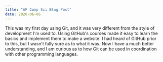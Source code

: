 ```yaml
---
title: "AP Comp Sci Blog Post"
date: 2020-06-06
---
```


This was my first day using Git, and it was very different from the style of development I'm used to.
Using GitHub's courses made it easy to learn the basics and implement them to make a website. 
I had heard of GitHub prior to this, but I wasn't fully sure as to what it was. Now I have a much better understanding, 
and I am curious as to how Git can be used in coordination with other programming languages. 
